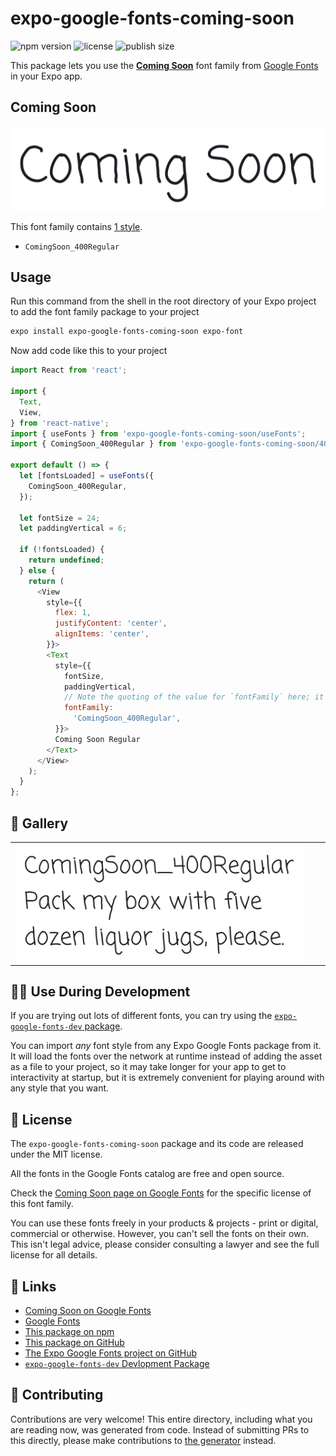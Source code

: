 # expo-google-fonts-coming-soon

![npm version](https://flat.badgen.net/npm/v/expo-google-fonts-coming-soon)
![license](https://flat.badgen.net/github/license/expo/google-fonts)
![publish size](https://flat.badgen.net/packagephobia/install/expo-google-fonts-coming-soon)

This package lets you use the [**Coming Soon**](https://fonts.google.com/specimen/Coming+Soon) font family from [Google Fonts](https://fonts.google.com/) in your Expo app.

## Coming Soon

![Coming Soon](./font-family.png)

This font family contains [1 style](#-gallery).

- `ComingSoon_400Regular`

## Usage

Run this command from the shell in the root directory of your Expo project to add the font family package to your project
```sh
expo install expo-google-fonts-coming-soon expo-font
```

Now add code like this to your project
```js
import React from 'react';

import {
  Text,
  View,
} from 'react-native';
import { useFonts } from 'expo-google-fonts-coming-soon/useFonts';
import { ComingSoon_400Regular } from 'expo-google-fonts-coming-soon/400Regular';

export default () => {
  let [fontsLoaded] = useFonts({
    ComingSoon_400Regular,
  });

  let fontSize = 24;
  let paddingVertical = 6;

  if (!fontsLoaded) {
    return undefined;
  } else {
    return (
      <View
        style={{
          flex: 1,
          justifyContent: 'center',
          alignItems: 'center',
        }}>
        <Text
          style={{
            fontSize,
            paddingVertical,
            // Note the quoting of the value for `fontFamily` here; it expects a string!
            fontFamily:
              'ComingSoon_400Regular',
          }}>
          Coming Soon Regular
        </Text>
      </View>
    );
  }
};

```

## 🔡 Gallery


||||
|-|-|-|
|![ComingSoon_400Regular](.//400Regular/ComingSoon_400Regular.ttf.png)||||


## 👩‍💻 Use During Development

If you are trying out lots of different fonts, you can try using the [`expo-google-fonts-dev` package](https://github.com/freeboub/google-fonts/tree/master/font-packages/dev#readme).

You can import *any* font style from any Expo Google Fonts package from it. It will load the fonts
over the network at runtime instead of adding the asset as a file to your project, so it may take longer
for your app to get to interactivity at startup, but it is extremely convenient
for playing around with any style that you want.

## 📖 License

The `expo-google-fonts-coming-soon` package and its code are released under the MIT license.

All the fonts in the Google Fonts catalog are free and open source.

Check the [Coming Soon page on Google Fonts](https://fonts.google.com/specimen/Coming+Soon) for the specific license of this font family.

You can use these fonts freely in your products & projects - print or digital, commercial or otherwise. However, you can't sell the fonts on their own. This isn't legal advice, please consider consulting a lawyer and see the full license for all details.

## 🔗 Links

- [Coming Soon on Google Fonts](https://fonts.google.com/specimen/Coming+Soon)
- [Google Fonts](https://fonts.google.com/)
- [This package on npm](https://www.npmjs.com/package/expo-google-fonts-coming-soon)
- [This package on GitHub](https://github.com/freeboub/google-fonts/tree/master/font-packages/coming-soon)
- [The Expo Google Fonts project on GitHub](https://github.com/freeboub/google-fonts)
- [`expo-google-fonts-dev` Devlopment Package](https://github.com/freeboub/google-fonts/tree/master/font-packages/dev)

## 🤝 Contributing

Contributions are very welcome! This entire directory, including what you are reading now, was generated from code. Instead of submitting PRs to this directly, please make contributions to [the generator](https://github.com/freeboub/google-fonts/tree/master/packages/generator) instead.
